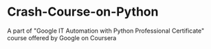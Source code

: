 # Crash-Course-on-Python
A part of "Google IT Automation with Python Professional Certificate" course offered by Google on Coursera
